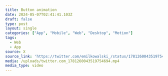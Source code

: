 ```yaml
---
title: Button animation
date: 2024-05-07T02:41:41.103Z
draft: false
type: post
layout: single
categories: ["App", "Mobile", "Web", "Desktop", "Motion"]
tags:
  - Web
  - App
source: X
source_link: 'https://twitter.com/emilkowalski_/status/1781260043519754694'
media: /uploads/twitter.com_1781260043519754694.mp4
media_type: video
---
```


